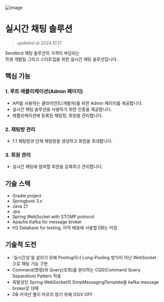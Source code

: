 ![image](https://github.com/user-attachments/assets/f3b2fccf-4922-4ee9-841a-c038c3da09bf)

# 실시간 채팅 솔루션
> _updated at 2024.10.17_

Sendbird 채팅 솔루션의 가격이 부담되는<br/>
학생 개발팀 그리고 스타트업을 위한 실시간 채팅 솔루션입니다.


## 핵심 기능
### 1. 루트 애플리케이션(Admin 페이지)
- API를 사용하는 클라이언트(개발자)를 위한 Admin 페이지를 제공합니다.
- 실시간 채팅 솔루션을 사용하기 위한 인증을 제공합니다.
- 애플리케이션에 등록된 채팅방, 회원을 관리합니다.

### 2. 채팅방 관리
- 1:1 채팅방과 단체 채팅방을 생성하고 회원을 초대합니다.

### 3. 회원 관리
- 실시간 채팅에 참여할 회원을 등록하고 관리합니다.

## 기술 스택
- Gradle project
- Springboot 3.x
- Java 21
- Jpa
- Spring WebSocket with STOMP protocol
- Apache Kafka for message broker
- H2 Database for testing, 아직 배포에 사용할 DB는 미정

## 기술적 도전
- '실시간성'을 살리기 위해 Pooling이나 Long-Pooling 방식이 아닌 WebSocket으로 채팅 기능 구현
- Command(명령)와 Query(조회)를 분리하는 CQS(Command Query Separation) Pattern 적용
- 휘발성인 Spring WebSocket의 SimpMessagingTemplate을 kafka message broker로 대체
- DB 커넥션 풀이 마르지 않기 위해 OSIV OFF
